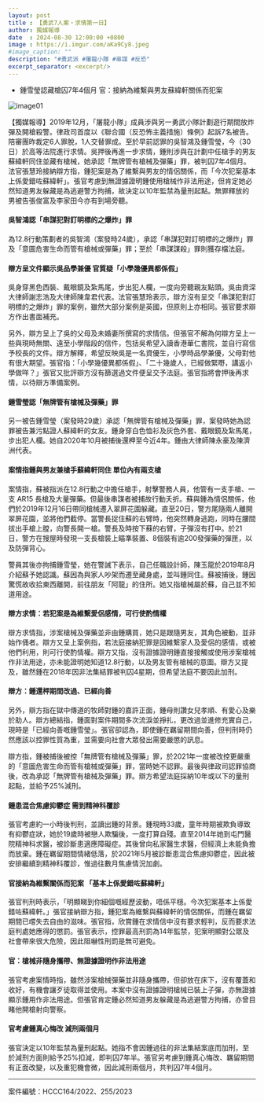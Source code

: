 ```yaml
---
layout: post
title : 【勇武7人案・求情第一日】
author: 獨媒報導
date  : 2024-08-30 12:00:00 +0800
image : https://i.imgur.com/aKa9Cy8.jpeg
#image_caption: ""
description: "#勇武派 #屠龍小隊 #串謀 #反恐"
excerpt_separator: <excerpt/>
---
```


- 鍾雪瑩認藏槍囚7年4個月 官：接納為維繫與男友蘇緯軒關係而犯案

<excerpt/>

![image01](https://i.imgur.com/ZIy1Vlc.png)

【獨媒報導】2019年12月，「屠龍小隊」成員涉與另一勇武小隊計劃遊行期間放炸彈及開槍殺警。律政司首度以《聯合國（反恐怖主義措施）條例》起訴7名被告。陪審團昨裁定6人罪脫，1人交替罪成。至於早前認罪的吳智鴻及鍾雪瑩，今（30日）於高等法院進行求情。吳押後再進一步求情，鍾則涉與在計劃中任槍手的男友蘇緯軒同住並藏有槍械，她承認「無牌管有槍械及彈藥」罪，被判囚7年4個月。法官張慧玲接納辯方指，鍾犯案是為了維繫與男友的情侶關係，而「今次犯案基本上係愛錯咗蘇緯軒」。張官考慮到無證據證明鍾使用槍械作非法用途，但肯定她必然知道男友躲藏是為逃避警方拘捕，故決定以10年監禁為量刑起點。無罪釋放的男被告張俊富及李家田今亦有到場旁聽。

#### 吳智鴻認「串謀犯對訂明標的之爆炸」罪

為12.8行動策劃者的吳智鴻（案發時24歲），承認「串謀犯對訂明標的之爆炸」罪及「意圖危害生命而管有槍械或彈藥」罪；至於「串謀謀殺」罪則獲存檔法庭。

#### 辯方呈文件顯示吳品學兼優 官質疑「小學幾優異都係假」

吳身穿黑色西裝、戴眼鏡及紮馬尾，步出犯人欄，一度向旁聽親友點頭。吳由資深大律師謝志浩及大律師陳韋君代表。法官張慧玲表示，辯方沒有呈交「串謀犯對訂明標的之爆炸」罪的案例，雖然大部分案例是英國，但原則上亦相同。張官要求辯方作出書面補充。

另外，辯方呈上了吳的父母及未婚妻所撰寫的求情信。但張官不解為何辯方呈上一些與現時無關、遠至小學階段的信件，包括吳希望入讀香港華仁書院，並自行寫信予校長的文件。辯方解釋，希望反映吳是一名資優生，小學時品學兼優，父母對他有很大期望。張官指：「小學幾優異都係假」、「二十幾歲人，已經做緊嘢，講返小學做咩？」張官又批評辯方沒有篩選過文件便呈交予法庭。張官指將會押後再求情，以待辯方準備案例。

#### 鍾雪瑩認「無牌管有槍械及彈藥」罪

另一被告鍾雪瑩（案發時29歲）承認「無牌管有槍械及彈藥」罪，案發時她為認罪被告兼污點證人蘇緯軒的女友。鍾身穿白色恤衫及灰色外套、戴眼鏡及紮馬尾，步出犯人欄。她自2020年10月被捕後還柙至今近4年。鍾由大律師陳永豪及陳濟洲代表。

#### 案情指鍾與男友兼槍手蘇緯軒同住 單位內有兩支槍

案情指，蘇被指派在12.8行動之中擔任槍手，射擊警務人員，他管有一支手槍、一支 AR15 長槍及大量彈藥。但最後串謀者被捕故行動夭折。蘇與鍾為情侶關係，他們於2019年12月16日帶同槍械遷入翠屏花園躲藏。直至20日，警方尾隨兩人離開翠屏花園，並將他們截停。當警長捉住蘇的右臂時，他突然轉身逃跑，同時在腰間拔出手槍上膛，向警長開一槍。警長及時按下蘇的右臂，子彈沒有打中。於21日，警方在搜屋時發現一支長槍裝上瞄準裝置、8個裝有逾200發彈藥的彈匣，以及防彈背心。

警員其後亦拘捕鍾雪瑩，她在警誡下表示，自己任職設計師，陳玉龍於2019年8月介紹蘇予她認識。蘇因為與家人吵架而遷至藏身處，並叫鍾同住。蘇被捕後，鍾因驚慌故收拾東西離開，前往朋友「阿龍」的住所。她又指槍械屬於蘇，自己並不知道用途。

#### 辯方求情：若犯案是為維繫愛侶感情，可行使酌情權

辯方求情指，涉案槍械及彈藥並非由鍾購買，她只是跟隨男友，其角色被動，並非始作俑者。辯方又呈上案例指，若法庭接納犯罪是因維繫家人及愛侶的感情，或被他們利用，則可行使酌情權。辯方又指，沒有證據證明鍾直接接觸或使用涉案槍械作非法用途，亦未能證明她知道12.8行動，以及男友管有槍械的意圖。辯方又提及，雖然鍾在2018年因非法集結罪被判囚4星期，但希望法庭不要因此加刑。

#### 辯方：鍾還柙期間改過、已經向善

另外，辯方指在獄中傳道的牧師對鍾的嘉許正面，鍾母則讚女兒孝順、有愛心及樂於助人。辯方總結指，鍾面對案件期間多次流淚並掙扎，更改過並進修充實自己，現時是「已經向善嘅鍾雪瑩」。張官卻認為，即使鍾在羈留期間向善，但判刑時仍然應該以控罪性質為重，並需要向社會大眾發出需要嚴懲的訊息。

辯方指，鍾被捕後被控「無牌管有槍械及彈藥」罪，於2021年一度被改控更嚴重的「意圖危害生命而管有槍械或彈藥」罪，當時她不認罪。最後與律政司認罪協商後，改為承認「無牌管有槍械及彈藥」罪。辯方希望法庭採納10年或以下的量刑起點，並給予25%減刑。

#### 鍾患混合焦慮抑鬱症 需到精神科覆診

張官考慮約一小時後判刑，並讀出鍾的背景。鍾現時33歲，童年時期被欺負導致有抑鬱症狀，她於19歲時被戀人欺騙後，一度打算自殘。直至2014年她到屯門醫院精神科求醫，被診斷患適應障礙症。其後曾向私家醫生求醫，但經濟上未能負擔而放棄。鍾在羈留期間情緒低落，於2021年5月被診斷患混合焦慮抑鬱症，因此被安排繼續到精神科覆診，惟過往數月焦慮情況加劇。

#### 官接納為維繫關係而犯案 「基本上係愛錯咗蘇緯軒」

張官判刑時表示，「明顯睇到你細個嘅經歷波動，唔係平穩。今次犯案基本上係愛錯咗蘇緯軒。」張官接納辯方指，鍾犯案為維繫與蘇緯軒的情侶關係，而鍾在羈留期間已嚐失去自由的滋味。張官指，欣賞鍾在求情信中沒有要求輕判，反而要求法庭判處她應得的懲罰。張官表示，控罪最高刑罰為14年監禁，犯案明顯對公眾及社會帶來很大危險，因此阻嚇性刑罰是無可避免。

#### 官：槍械非隨身攜帶、無證據證明作非法用途

張官考慮案情時指，雖然涉案槍械彈藥並非隨身攜帶，但卻放在床下，沒有覆蓋和收好，有機會讓歹徒取得並使用。本案中沒有證據證明槍械已裝上子彈，亦無證據顯示鍾用作非法用途。但張官肯定鍾必然知道男友躲藏是為逃避警方拘捕，亦曾目睹他開槍射向警察。

#### 官考慮鍾真心悔改 減刑兩個月

張官決定以10年監禁為量刑起點。她指不會因鍾過往的非法集結案底而加刑，至於減刑方面則給予25%扣減，即判囚7年半。張官另考慮到鍾真心悔改、羈留期間有正面改變，以及重犯機會微，因此減刑兩個月，共判囚7年4個月。

---

案件編號：HCCC164/2022、255/2023
